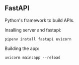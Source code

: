 ## FastAPI

Python's framework to build APIs.


Insalling server and fastapi:
```
pipenv install fastapi uvicorn
```

Building the app:
```
uvicorn main:app --reload
```